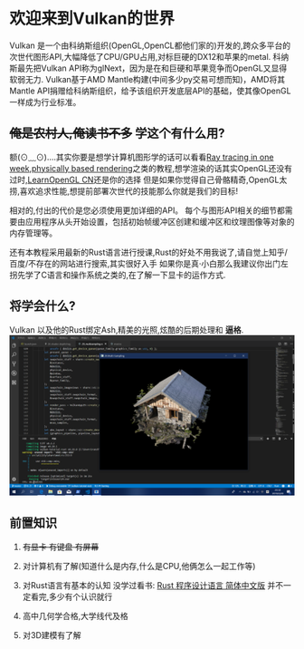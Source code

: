 # 欢迎来到Vulkan的世界
Vulkan 是一个由科纳斯组织(OpenGL,OpenCL都他们家的)开发的,跨众多平台的次世代图形API,大幅降低了CPU/GPU占用,对标巨硬的DX12和苹果的metal.
科纳斯最先把Vulkan API称为glNext，因为是在和巨硬和苹果竞争而OpenGL又显得软弱无力.
Vulkan基于AMD Mantle构建(中间多少py交易可想而知)，AMD将其Mantle API捐赠给科纳斯组织，给予该组织开发底层API的基础，使其像OpenGL一样成为行业标准。
## <del>俺是农村人,俺读书不多</del> 学这个有什么用?
额(⊙﹏⊙)....其实你要是想学计算机图形学的话可以看看[Ray tracing in one week](https://github.com/petershirley/raytracinginoneweekend),[physically based rendering](http://www.pbr-book.org/)之类的教程,想学渲染的话其实OpenGL还没有过时,[LearnOpenGL CN](https://learnopengl-cn.github.io/)还是你的选择
但是如果你觉得自己骨骼精奇,OpenGL太捞,喜欢追求性能,想提前部署次世代的技能那么你就是我们的目标!

相对的,付出的代价是您必须使用更加详细的API。 每个与图形API相关的细节都需要由应用程序从头开始设置，包括初始帧缓冲区创建和缓冲区和纹理图像等对象的内存管理等。

还有本教程采用最新的Rust语言进行授课,Rust的好处不用我说了,请自觉上知乎/百度/不存在的网站进行搜索,其实很好入手
如果你是真·小白那么我建议你出门左拐先学了C语言和操作系统之类的,在了解一下显卡的运作方式.

## 将学会什么?
Vulkan 以及他的Rust绑定Ash,精美的光照,炫酷的后期处理和 **逼格**.
![你将会干什么](\intro0.png)

## 前置知识
1. <del>有显卡 有键盘 有屏幕</del>
2. 对计算机有了解(知道什么是内存,什么是CPU,他俩怎么一起工作等)
3. 对Rust语言有基本的认知 没学过看书: [Rust 程序设计语言 简体中文版](https://kaisery.github.io/trpl-zh-cn/foreword.html
)
并不一定看完,多少有个认识就行

3. 高中几何学合格,大学线代及格
4. 对3D建模有了解